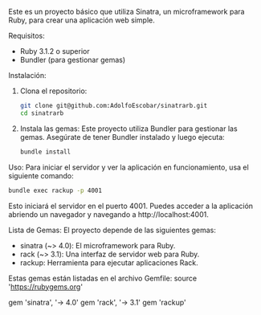 Este es un proyecto básico que utiliza Sinatra, un microframework para Ruby, para crear una aplicación web simple.

Requisitos:
- Ruby 3.1.2 o superior
- Bundler (para gestionar gemas)

Instalación:
1. Clona el repositorio:
   ```bash
   git clone git@github.com:AdolfoEscobar/sinatrarb.git
   cd sinatrarb
   ```

3. Instala las gemas:
   Este proyecto utiliza Bundler para gestionar las gemas. Asegúrate de tener Bundler instalado y luego ejecuta:
   ```bash
   bundle install
   ```

Uso:
Para iniciar el servidor y ver la aplicación en funcionamiento, usa el siguiente comando:
   ```bash
   bundle exec rackup -p 4001
   ```
Esto iniciará el servidor en el puerto 4001. Puedes acceder a la aplicación abriendo un navegador y navegando a http://localhost:4001.

Lista de Gemas:
El proyecto depende de las siguientes gemas:
- sinatra (~> 4.0): El microframework para Ruby.
- rack (~> 3.1): Una interfaz de servidor web para Ruby.
- rackup: Herramienta para ejecutar aplicaciones Rack.

Estas gemas están listadas en el archivo Gemfile:
source 'https://rubygems.org'

gem 'sinatra', '-> 4.0'
gem 'rack', '-> 3.1'
gem 'rackup'
